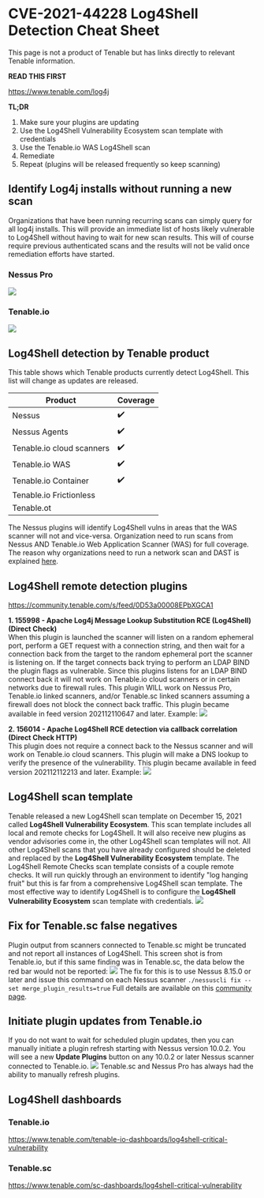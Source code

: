 # CVE-2021-44228 Log4Shell Detection Cheat Sheet
This page is not a product of Tenable but has links directly to relevant Tenable information.

**READ THIS FIRST**

https://www.tenable.com/log4j

**TL;DR**
1. Make sure your plugins are updating
2. Use the Log4Shell Vulnerability Ecosystem scan template with credentials
3. Use the Tenable.io WAS Log4Shell scan
4. Remediate
5. Repeat (plugins will be released frequently so keep scanning)

## Identify Log4j installs without running a new scan
Organizations that have been running recurring scans can simply query for all log4j installs. This will provide an immediate list of hosts likely vulnerable to Log4Shell without having to wait for new scan results. This will of course require previous authenticated scans and the results will not be valid once remediation efforts have started.
### Nessus Pro
![](https://github.com/andrewspearson/file-server/blob/main/repositories/log4shell-detection/np-log4j-installed-v2.png)
### Tenable.io
![](https://github.com/andrewspearson/file-server/blob/main/repositories/log4shell-detection/tio-log4j-installed.png)

## Log4Shell detection by Tenable product
This table shows which Tenable products currently detect Log4Shell. This list will change as updates are released.

| Product | Coverage |
| ------- | -------- |
| Nessus  | ✔️        |
| Nessus Agents | ✔️ |
| Tenable.io cloud scanners | ✔️ |
| Tenable.io WAS | ✔️ |
| Tenable.io Container | ✔️ |
| Tenable.io Frictionless |  |
| Tenable.ot |  |

The Nessus plugins will identify Log4Shell vulns in areas that the WAS scanner will not and vice-versa. Organization need to run scans from Nessus AND Tenable.io Web Application Scanner (WAS) for full coverage. The reason why organizations need to run a network scan and DAST is explained [here](https://youtu.be/496R1c7ENVs?t=689).

## Log4Shell remote detection plugins
https://community.tenable.com/s/feed/0D53a00008EPbXGCA1

**1. 155998 - Apache Log4j Message Lookup Substitution RCE (Log4Shell) (Direct Check)**  
When this plugin is launched the scanner will listen on a random ephemeral port, perform a GET request with a connection string, and then wait for a connection back from the target to the random ephemeral port the scanner is listening on. If the target connects back trying to perform an LDAP BIND the plugin flags as vulnerable. Since this plugins listens for an LDAP BIND connect back it will not work on Tenable.io cloud scanners or in certain networks due to firewall rules. This plugin WILL work on Nessus Pro, Tenable.io linked scanners, and/or Tenable.sc linked scanners assuming a firewall does not block the connect back traffic. This plugin became available in feed version 202112110647 and later. Example:
![](https://github.com/andrewspearson/file-server/blob/main/repositories/log4shell-detection/155998-np.png)

**2. 156014 - Apache Log4Shell RCE detection via callback correlation (Direct Check HTTP)**  
This plugin does not require a connect back to the Nessus scanner and will work on Tenable.io cloud scanners. This plugin will make a DNS lookup to verify the presence of the vulnerability. This plugin became available in feed version 202112112213 and later. Example:
![](https://github.com/andrewspearson/file-server/blob/main/repositories/log4shell-detection/156014-np.png)

## Log4Shell scan template
Tenable released a new Log4Shell scan template on December 15, 2021 called **Log4Shell Vulnerability Ecosystem**. This scan template includes all local and remote checks for Log4Shell. It will also receive new plugins as vendor advisories come in, the other Log4Shell scan templates will not. All other Log4Shell scans that you have already configured should be deleted and replaced by the **Log4Shell Vulnerability Ecosystem** template. The Log4Shell Remote Checks scan template consists of a couple remote checks. It will run quickly through an environment to identify "log hanging fruit" but this is far from a comprehensive Log4Shell scan template. The most effective way to identify Log4Shell is to configure the **Log4Shell Vulnerability Ecosystem** scan template with credentials.
![](https://github.com/andrewspearson/file-server/blob/main/repositories/log4shell-detection/ecosystem-template.png)

## Fix for Tenable.sc false negatives
Plugin output from scanners connected to Tenable.sc might be truncated and not report all instances of Log4Shell. This screen shot is from Tenable.io, but if this same finding was in Tenable.sc, the data below the red bar would not be reported:
![](https://github.com/andrewspearson/file-server/blob/main/repositories/log4shell-detection/TSC-merge_plugin_results.png)
The fix for this is to use Nessus 8.15.0 or later and issue this command on each Nessus scanner ```./nessuscli fix --set merge_plugin_results=true``` Full details are available on this [community page](https://community.tenable.com/s/article/New-Nessus-scanner-setting-Merge-Plugin-Results).

## Initiate plugin updates from Tenable.io
If you do not want to wait for scheduled plugin updates, then you can manually initiate a plugin refresh starting with Nessus version 10.0.2. You will see a new **Update Plugins** button on any 10.0.2 or later Nessus scanner connected to Tenable.io.
![](https://github.com/andrewspearson/file-server/blob/main/repositories/log4shell-detection/Nessus-1002.png)
Tenable.sc and Nessus Pro has always had the ability to manually refresh plugins.

## Log4Shell dashboards
### Tenable.io
https://www.tenable.com/tenable-io-dashboards/log4shell-critical-vulnerability
### Tenable.sc
https://www.tenable.com/sc-dashboards/log4shell-critical-vulnerability
